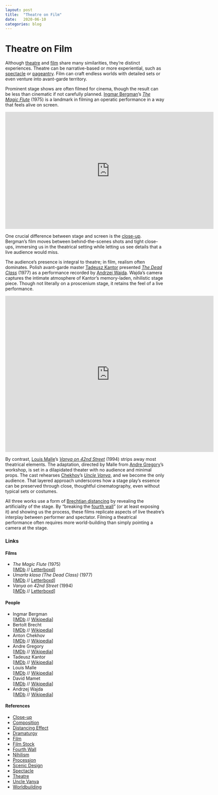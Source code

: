 ```yaml
---
layout: post
title:  "Theatre on Film"
date:   2020-06-10
categories: blog
---
```

# Theatre on Film

Although [theatre](https://en.wikipedia.org/wiki/Theatre) and [film](https://en.wikipedia.org/wiki/Film) share many similarities, they’re distinct experiences. Theatre can be narrative-based or more experiential, such as [spectacle](https://en.wikipedia.org/wiki/Spectacle) or [pageantry](https://en.wikipedia.org/wiki/Procession). Film can craft endless worlds with detailed sets or even venture into avant-garde territory.

Prominent stage shows are often filmed for cinema, though the result can be less than cinematic if not carefully planned. [Ingmar Bergman](https://en.wikipedia.org/wiki/Ingmar_Bergman)’s *[The Magic Flute](https://www.imdb.com/title/tt0072848/reference)* (1975) is a landmark in filming an operatic performance in a way that feels alive on screen.

<iframe width="660" height="371" src="https://www.youtube.com/embed/2yS9-9ic9A4" title="Ingmar Bergman&#39;s The Magic Flute - new trailer | BFI" frameborder="0" allow="accelerometer; autoplay; clipboard-write; encrypted-media; gyroscope; picture-in-picture; web-share" referrerpolicy="strict-origin-when-cross-origin" allowfullscreen></iframe>

One crucial difference between stage and screen is the [close-up](https://en.wikipedia.org/wiki/Close-up). Bergman’s film moves between behind-the-scenes shots and tight close-ups, immersing us in the theatrical setting while letting us see details that a live audience would miss.

The audience’s presence is integral to theatre; in film, realism often dominates. Polish avant-garde master [Tadeusz Kantor](https://en.wikipedia.org/wiki/Tadeusz_Kantor) presented *[The Dead Class](https://www.imdb.com/title/tt0176266/)* (1977) as a performance recorded by [Andrzej Wajda](https://en.wikipedia.org/wiki/Andrzej_Wajda). Wajda’s camera captures the intimate atmosphere of Kantor’s memory-laden, nihilistic stage piece. Though not literally on a proscenium stage, it retains the feel of a live performance.

<iframe width="660" height="495" src="https://www.youtube.com/embed/aABFgNJOTZ4" title="Kantor La classe morta parte 1" frameborder="0" allow="accelerometer; autoplay; clipboard-write; encrypted-media; gyroscope; picture-in-picture; web-share" referrerpolicy="strict-origin-when-cross-origin" allowfullscreen></iframe>

By contrast, [Louis Malle](https://en.wikipedia.org/wiki/Louis_Malle)’s *[Vanya on 42nd Street](https://www.imdb.com/title/tt0111590/reference)* (1994) strips away most theatrical elements. The adaptation, directed by Malle from [Andre Gregory](https://en.wikipedia.org/wiki/Andre_Gregory)’s workshop, is set in a dilapidated theater with no audience and minimal props. The cast rehearses [Chekhov](https://en.wikipedia.org/wiki/Anton_Chekhov)’s *[Uncle Vanya](https://en.wikipedia.org/wiki/Uncle_Vanya)*, and we become the only audience. That layered approach underscores how a stage play’s essence can be preserved through close, thoughtful cinematography, even without typical sets or costumes.

All three works use a form of [Brechtian distancing](https://en.wikipedia.org/wiki/Distancing_effect) by revealing the artificiality of the stage. By “breaking the [fourth wall](https://en.wikipedia.org/wiki/Fourth_wall)” (or at least exposing it) and showing us the process, these films replicate aspects of live theatre’s interplay between performer and spectator. Filming a theatrical performance often requires more world-building than simply pointing a camera at the stage.

### Links

#### Films

- *The Magic Flute* (1975)  
  [[IMDb](https://www.imdb.com/title/tt0072848/reference) // [Letterboxd](https://letterboxd.com/film/the-magic-flute/)]
- *Umarła klasa (The Dead Class)* (1977)  
  [[IMDb](http://www.imdb.com/title/tt0176266/maindetails) // [Letterboxd](https://letterboxd.com/film/the-dead-class/)]
- *Vanya on 42nd Street* (1994)  
  [[IMDb](http://www.imdb.com/title/tt0111590/maindetails) // [Letterboxd](https://letterboxd.com/film/vanya-on-42nd-street/)]

#### People

- Ingmar Bergman  
  [[IMDb](https://www.imdb.com/name/nm0000005) // [Wikipedia](https://en.wikipedia.org/wiki/Ingmar_Bergman)]
- Bertolt Brecht  
  [[IMDb](https://www.imdb.com/name/nm0106517) // [Wikipedia](https://en.wikipedia.org/wiki/Bertolt_Brecht)]
- Anton Chekhov  
  [[IMDb](https://www.imdb.com/name/nm0155009) // [Wikipedia](https://en.wikipedia.org/wiki/Anton_Chekhov)]
- Andre Gregory  
  [[IMDb](https://www.imdb.com/name/nm0339737) // [Wikipedia](https://en.wikipedia.org/wiki/Andre_Gregory)]
- Tadeusz Kantor  
  [[IMDb](https://www.imdb.com/name/nm2207499) // [Wikipedia](https://en.wikipedia.org/wiki/Tadeusz_Kantor)]
- Louis Malle  
  [[IMDb](https://www.imdb.com/name/nm0001501) // [Wikipedia](https://en.wikipedia.org/wiki/Louis_Malle)]
- David Mamet  
  [[IMDb](https://www.imdb.com/name/nm0000519) // [Wikipedia](https://en.wikipedia.org/wiki/David_Mamet)]
- Andrzej Wajda  
  [[IMDb](https://www.imdb.com/name/nm0906667) // [Wikipedia](https://en.wikipedia.org/wiki/Andrzej_Wajda)]

#### References

- [Close-up](https://en.wikipedia.org/wiki/Close-up)
- [Composition](https://en.wikipedia.org/wiki/Composition_%28visual_arts%29)
- [Distancing Effect](https://en.wikipedia.org/wiki/Distancing_effect)
- [Dramaturgy](https://en.wikipedia.org/wiki/Dramaturgy)
- [Film](https://en.wikipedia.org/wiki/Film)
- [Film Stock](https://en.wikipedia.org/wiki/Film_stock)
- [Fourth Wall](https://en.wikipedia.org/wiki/Fourth_wall)
- [Nihilism](https://en.wikipedia.org/wiki/Nihilism)
- [Procession](https://en.wikipedia.org/wiki/Procession)
- [Scenic Design](https://en.wikipedia.org/wiki/Scenic_design)
- [Spectacle](https://en.wikipedia.org/wiki/Spectacle)
- [Theatre](https://en.wikipedia.org/wiki/Theatre)
- [Uncle Vanya](https://en.wikipedia.org/wiki/Uncle_Vanya)
- [Worldbuilding](https://en.wikipedia.org/wiki/Worldbuilding)
